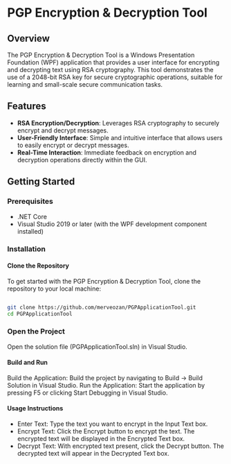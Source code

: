 # PGP Encryption & Decryption Tool

## Overview
The PGP Encryption & Decryption Tool is a Windows Presentation Foundation (WPF) application that provides a user interface for encrypting and decrypting text using RSA cryptography. This tool demonstrates the use of a 2048-bit RSA key for secure cryptographic operations, suitable for learning and small-scale secure communication tasks.

## Features
- **RSA Encryption/Decryption**: Leverages RSA cryptography to securely encrypt and decrypt messages.
- **User-Friendly Interface**: Simple and intuitive interface that allows users to easily encrypt or decrypt messages.
- **Real-Time Interaction**: Immediate feedback on encryption and decryption operations directly within the GUI.

## Getting Started

### Prerequisites
- .NET Core 
- Visual Studio 2019 or later (with the WPF development component installed)

### Installation

#### Clone the Repository
To get started with the PGP Encryption & Decryption Tool, clone the repository to your local machine:

```bash

git clone https://github.com/merveozan/PGPApplicationTool.git
cd PGPApplicationTool
```
### Open the Project

Open the solution file (PGPApplicationTool.sln) in Visual Studio.
#### Build and Run
Build the Application: Build the project by navigating to Build -> Build Solution in Visual Studio.
Run the Application: Start the application by pressing F5 or clicking Start Debugging in Visual Studio.

#### Usage Instructions
- Enter Text: Type the text you want to encrypt in the Input Text box.
- Encrypt Text: Click the Encrypt button to encrypt the text. The encrypted text will be displayed in the Encrypted Text box.
- Decrypt Text: With encrypted text present, click the Decrypt button. The decrypted text will appear in the Decrypted Text box.
